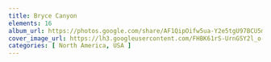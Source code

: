 ```yaml
---
title: Bryce Canyon
elements: 16
album_url: https://photos.google.com/share/AF1QipOifw5ua-Y2e5tgU97BCU5m7fdEQ64seQfyjZ8XiVQ6WtSukRI7j7oPjV6_sPpukA?key=S1FyWVNKeG81N0NUQlh5WXB5QXdraWV5QWR4ZWdB
cover_image_url: https://lh3.googleusercontent.com/FHBK61rS-UrnGSY2l_o-9iabFpNfSR2euiKNKrLJCXsKD-xvGh297-QvlRgujd-2qiPY6-e0_7qNOoObQZUEN7OHKWFX5BMHdeTn7WftKyGy2QBW2IgwKSos-3BzkO0OcJWRmQMj5vd-0nypudMqrsCd_I9-QMjuNf3ULR2dfAu8oT8CJWuRyi1OVDDDAWzTKv_d0fCILwjcithS0lDh2vE_QCLLoSry6M7_4VNaRCrVoLujOLJVHuqsAjoaLaqpFGlfbzM4u1JAivp6oqj0m6eAF5kIC8G3vc_YBVnkyFmpSh_jER2XU8hZUkHppAhAuSlpt8ZGXMggNh6pReZ0nn_XMz8FSE1dfRulR1i8jsPFer1rPYGKklJT6CIT7NrYlaDPGFKLrNrMEvK4aHxlfl6C97SRcbyUywQ-MgpX0QQFDyvuSucf2RJWOC7XtCZVe8MtpNZpFRh1raEhomf15DezjRGmOyEtz32qC7VM_WmaQxOSFlzsAPNCf9AFWKafd4x_fVuDM30CIFPOebyatTVe6Lrf-M0CAE5uULtsIhog8N2Q4hWXE63Fs92Z6_DigUOe_JAvpjHii4zOMhPFOWZhWJ7N_SVi-62W5zZbSFqeH7W2-nR617s9MqaILCrIFOUPklwwWIu2eXmd4IOp-g78d3Zn8z3bDMSljYjJXNRCpXHnTC98-RM=s195-p-k-no
categories: [ North America, USA ]
---
```

